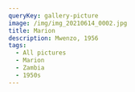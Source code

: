 ```yaml
---
queryKey: gallery-picture
image: /img/img_20210614_0002.jpg
title: Marion
description: Mwenzo, 1956
tags:
  - All pictures
  - Marion
  - Zambia
  - 1950s
---
```

